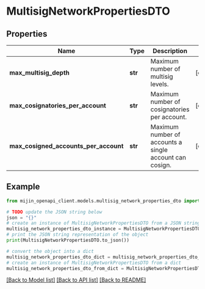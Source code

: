 # MultisigNetworkPropertiesDTO


## Properties

Name | Type | Description | Notes
------------ | ------------- | ------------- | -------------
**max_multisig_depth** | **str** | Maximum number of multisig levels. | [optional] 
**max_cosignatories_per_account** | **str** | Maximum number of cosignatories per account. | [optional] 
**max_cosigned_accounts_per_account** | **str** | Maximum number of accounts a single account can cosign. | [optional] 

## Example

```python
from mijin_openapi_client.models.multisig_network_properties_dto import MultisigNetworkPropertiesDTO

# TODO update the JSON string below
json = "{}"
# create an instance of MultisigNetworkPropertiesDTO from a JSON string
multisig_network_properties_dto_instance = MultisigNetworkPropertiesDTO.from_json(json)
# print the JSON string representation of the object
print(MultisigNetworkPropertiesDTO.to_json())

# convert the object into a dict
multisig_network_properties_dto_dict = multisig_network_properties_dto_instance.to_dict()
# create an instance of MultisigNetworkPropertiesDTO from a dict
multisig_network_properties_dto_from_dict = MultisigNetworkPropertiesDTO.from_dict(multisig_network_properties_dto_dict)
```
[[Back to Model list]](../README.md#documentation-for-models) [[Back to API list]](../README.md#documentation-for-api-endpoints) [[Back to README]](../README.md)


